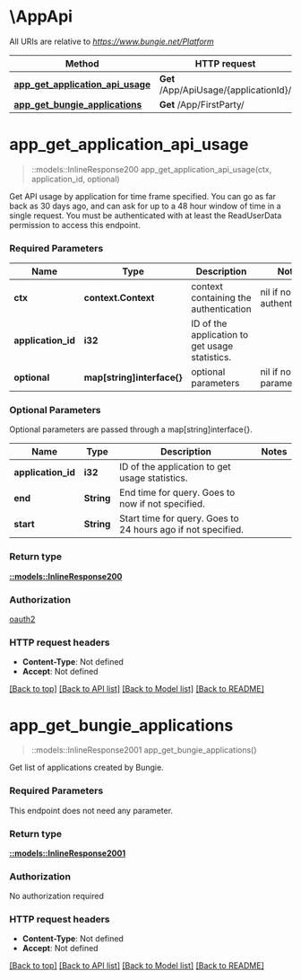 # \AppApi

All URIs are relative to *https://www.bungie.net/Platform*

Method | HTTP request | Description
------------- | ------------- | -------------
[**app_get_application_api_usage**](AppApi.md#app_get_application_api_usage) | **Get** /App/ApiUsage/{applicationId}/ | 
[**app_get_bungie_applications**](AppApi.md#app_get_bungie_applications) | **Get** /App/FirstParty/ | 


# **app_get_application_api_usage**
> ::models::InlineResponse200 app_get_application_api_usage(ctx, application_id, optional)


Get API usage by application for time frame specified. You can go as far back as 30 days ago, and can ask for up to a 48 hour window of time in a single request. You must be authenticated with at least the ReadUserData permission to access this endpoint.

### Required Parameters

Name | Type | Description  | Notes
------------- | ------------- | ------------- | -------------
 **ctx** | **context.Context** | context containing the authentication | nil if no authentication
  **application_id** | **i32**| ID of the application to get usage statistics. | 
 **optional** | **map[string]interface{}** | optional parameters | nil if no parameters

### Optional Parameters
Optional parameters are passed through a map[string]interface{}.

Name | Type | Description  | Notes
------------- | ------------- | ------------- | -------------
 **application_id** | **i32**| ID of the application to get usage statistics. | 
 **end** | **String**| End time for query. Goes to now if not specified. | 
 **start** | **String**| Start time for query. Goes to 24 hours ago if not specified. | 

### Return type

[**::models::InlineResponse200**](inline_response_200.md)

### Authorization

[oauth2](../README.md#oauth2)

### HTTP request headers

 - **Content-Type**: Not defined
 - **Accept**: Not defined

[[Back to top]](#) [[Back to API list]](../README.md#documentation-for-api-endpoints) [[Back to Model list]](../README.md#documentation-for-models) [[Back to README]](../README.md)

# **app_get_bungie_applications**
> ::models::InlineResponse2001 app_get_bungie_applications()


Get list of applications created by Bungie.

### Required Parameters
This endpoint does not need any parameter.

### Return type

[**::models::InlineResponse2001**](inline_response_200_1.md)

### Authorization

No authorization required

### HTTP request headers

 - **Content-Type**: Not defined
 - **Accept**: Not defined

[[Back to top]](#) [[Back to API list]](../README.md#documentation-for-api-endpoints) [[Back to Model list]](../README.md#documentation-for-models) [[Back to README]](../README.md)

